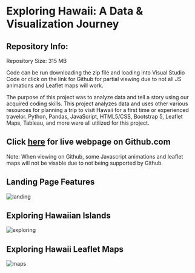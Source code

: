 # Exploring Hawaii: A Data & Visualization Journey

## Repository Info:

Repository Size: 315 MB

Code can be run downloading the zip file and loading into Visual Studio Code or click on the link for Github for partial viewing due to not all JS animations and Leaflet maps will work.

The purpose of this project was to analyze data and tell a story using our acquired coding skills.  This project analyzes data and uses other various resources for planning a trip to visit Hawaii for a first time or experienced travelor.  Python, Pandas, JavaScript, HTML5/CSS, Bootstrap 5, Leaflet Maps, Tableau, and more were all utilized for this project.

## Click <a href="https://caleman34.github.io/Exploring_Hawaii/" rel="noopener" target="_blank">here</a> for live webpage on Github.com

Note: When viewing on Github, some Javascript animations and leaflet maps will not be visable due to not being supported by Github.

## Landing Page Features

![landing](assets/img/landing.gif)

## Exploring Hawaiian Islands

![exploring](assets/img/exploring.gif)

## Exploring Hawaii Leaflet Maps

![maps](assets/img/maps.gif)
